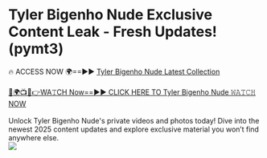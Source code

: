 # Tyler Bigenho Nude Exclusive Content Leak - Fresh Updates! (pymt3)

🔥 ACCESS NOW 🌍==►► <a href="https://tinyurl.com/yc657z5k" rel="nofollow">Tyler Bigenho Nude Latest Collection</a>
<br><br>
[🔴🌍📺📱👉WA𝚃CH Now==►► CLICK HERE TO Tyler Bigenho Nude 𝚆𝙰𝚃𝙲𝙷 NOW](https://tinyurl.com/yc657z5k)
<br><br>
Unlock Tyler Bigenho Nude's private videos and photos today! Dive into the newest 2025 content updates and explore exclusive material you won’t find anywhere else.
<br>
<a href="https://tinyurl.com/yc657z5k" rel="nofollow" data-target="animated-image.originalLink"><img src="https://camo.githubusercontent.com/8a4f000d20f83aca3bf7ec5f350d767afa0574a8a352519fd8cfa583a6f93a33/68747470733a2f2f692e696d6775722e636f6d2f644a486b345a712e676966" data-canonical-src="https://i.imgur.com/dJHk4Zq.gif" style="max-width: 100%; display: inline-block;" data-target="animated-image.originalImage"></a>
<br>
